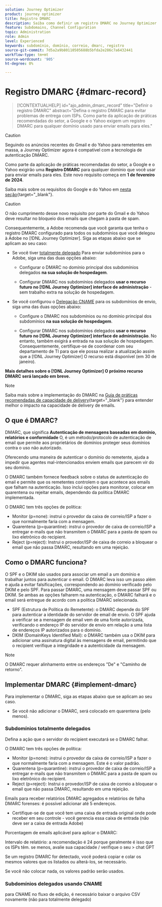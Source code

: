 ```yaml
---
solution: Journey Optimizer
product: journey optimizer
title: Registro DMARC
description: Saiba como definir um registro DMARC no Journey Optimizer
feature: Subdomains, Channel Configuration
topic: Administration
role: Admin
level: Experienced
keywords: subdomínio, domínio, correio, dmarc, registro
source-git-commit: 7d5a2a9b80110505688b5bfda2e286c7a6432441
workflow-type: tm+mt
source-wordcount: '905'
ht-degree: 0%

---
```


# Registro DMARC {#dmarc-record}

>[!CONTEXTUALHELP]
>id="ajo_admin_dmarc_record"
>title="Definir o registro DMARC"
>abstract="Defina o registro DMARC para evitar problemas de entrega com ISPs. Como parte da aplicação de práticas recomendadas do setor, a Google e o Yahoo exigem um registro DMARC para qualquer domínio usado para enviar emails para eles."

>[!CAUTION]
>
>Seguindo os anúncios recentes do Gmail e do Yahoo para remetentes em massa, a Journey Optimizer agora é compatível com a tecnologia de autenticação DMARC.

<!--TO ADD TO AJO HOME PAGE (first tab)

>[!TAB Mandatory DMARC update]

As part of their enforcing industry best practices, Google and Yahoo will both be requiring that you have a DMARC record for any domain you use to send email to them, starting on **February 1st, 2024**. Make sure that you have DMARC record set up for all the subdomains that you have delegated to Adobe in Journey Optimizer.

[![image](using/assets/do-not-localize/learn-more-button.svg)](using/configuration/dmarc-record-update.md)
-->

Como parte da aplicação de práticas recomendadas do setor, a Google e o Yahoo exigirão uma **Registro DMARC** para qualquer domínio que você usar para enviar emails para eles. Este novo requisito começa em **1 de fevereiro de 2024**.

Saiba mais sobre os requisitos do Google e do Yahoo em [nesta seção](https://experienceleague.adobe.com/docs/deliverability-learn/deliverability-best-practice-guide/additional-resources/guidance-around-changes-to-google-and-yahoo.html?lang=en#dmarc%3A){target="_blank"}.

>[!CAUTION]
>
>O não cumprimento desse novo requisito por parte do Gmail e do Yahoo deve resultar no bloqueio dos emails que chegam à pasta de spam.

Consequentemente, a Adobe recomenda que você garanta que tenha o registro DMARC configurado para todos os subdomínios que você delegou à Adobe no [!DNL Journey Optimizer]. Siga as etapas abaixo que se aplicam ao seu caso:

* Se você tiver [totalmente delegado](delegate-subdomain.md#full-subdomain-delegation) Para enviar subdomínios para o Adobe, siga uma das duas opções abaixo:

   * Configurar o DMARC no domínio principal dos subdomínios delegados **na sua solução de hospedagem**.

   * Configurar DMARC nos subdomínios delegados **usar o recurso futuro no [!DNL Journey Optimizer] interface de administração** - sem trabalho extra na solução de hospedagem.

* Se você configurou o [Delegação CNAME](delegate-subdomain.md#cname-subdomain-delegation) para os subdomínios de envio, siga uma das duas opções abaixo:

   * Configure o DMARC nos subdomínios ou no domínio principal dos subdomínios **na sua solução de hospedagem**.

   * Configurar DMARC nos subdomínios delegados **usar o recurso futuro no [!DNL Journey Optimizer] interface de administração**. No entanto, também exigirá a entrada na sua solução de hospedagem. Consequentemente, certifique-se de coordenar com seu departamento de TI para que ele possa realizar a atualização assim que a [!DNL Journey Optimizer] O recurso está disponível (em 30 de janeiro). <!--and be ready on February 1st, 2024-->

**Mais detalhes sobre o [!DNL Journey Optimizer] O próximo recurso DMARC será lançado em breve.**

>[!NOTE]
>
>Saiba mais sobre a implementação do DMARC na [Guia de práticas recomendadas de capacidade de delivery](https://experienceleague.adobe.com/docs/deliverability-learn/deliverability-best-practice-guide/additional-resources/technotes/implement-dmarc.html#about){target="_blank"} para entender melhor o impacto na capacidade de delivery de emails.

## O que é DMARC?

DMARC, que significa **Autenticação de mensagens baseadas em domínio, relatórios e conformidade** O, é um método/protocolo de autenticação de email que permite aos proprietários de domínios proteger seus domínios contra o uso não autorizado.

Oferecendo uma maneira de autenticar o domínio do remetente, ajuda a impedir que agentes mal-intencionados enviem emails que parecem vir do seu domínio.

O DMARC também fornece feedback sobre o status de autenticação do email e permite que os remetentes controlem o que acontece aos emails que falham na autenticação. Isso inclui opções para monitorar, colocar em quarentena ou rejeitar emails, dependendo da política DMARC implementada.

<!--Setting up a DMARC record involves adding a DNS TXT record to your domain's DNS settings. This record specifies your DMARC policy, such as whether to quarantine or reject messages that fail authentication. Implementing DMARC is a proactive step towards enhancing email security and protecting both your organization and your recipients from email-based threats.-->

O DMARC tem três opções de política:

* Monitor (p=none): instrui o provedor da caixa de correio/ISP a fazer o que normalmente faria com a mensagem.
* Quarentena (p=quarantine): instrui o provedor de caixa de correio/ISP a entregar e-mails que não transmitem o DMARC para a pasta de spam ou lixo eletrônico do recipient.
* Reject (p=reject): Instrui o provedor/ISP de caixa de correio a bloquear o email que não passa DMARC, resultando em uma rejeição.

## Como o DMARC funciona?

O SPF e o DKIM são usados para associar um email a um domínio e trabalhar juntos para autenticar o email. O DMARC leva isso um passo além e ajuda a evitar falsificações, correspondendo ao domínio verificado pelo DKIM e pelo SPF. Para passar DMARC, uma mensagem deve passar SPF ou DKIM. Se ambas as opções falharem na autenticação, o DMARC falhará e o email será entregue de acordo com a política DMARC selecionada.

* SPF (Estrutura de Política do Remetente): o DMARC depende do SPF para autenticar a identidade do servidor de email de envio. O SPF ajuda a verificar se a mensagem de email vem de uma fonte autorizada, verificando o endereço IP do servidor de envio em relação a uma lista de endereços IP autorizados para o domínio.
* DKIM (DomainKeys Identified Mail): o DMARC também usa o DKIM para adicionar uma assinatura digital às mensagens de email, permitindo que o recipient verifique a integridade e a autenticidade da mensagem.

>[!NOTE]
>
>O DMARC requer alinhamento entre os endereços &quot;De&quot; e &quot;Caminho de retorno&quot;.


<!--

* DMARC helps prevent malicious actors from sending emails that appear to come from your domain. By setting up DMARC, you can specify how email providers should handle messages that fail authentication checks, reducing the likelihood that phishing emails will reach recipients.

* DMARC helps improve email deliverability by providing a clear policy for email providers to follow when encountering messages claiming to be from your domain. This can reduce the chances of legitimate emails being marked as spam or rejected.

DMARC helps protect against email spoofing, phishing, and other fraudulent activities.

It allows you to decide how a mailbox provider should handle emails that fail SPF and DKIM checks, providing a way to authenticate the sender's domain and prevent unauthorized use of the domain for malicious purposes.

-->


## Implementar DMARC {#implement-dmarc}

Para implementar o DMARC, siga as etapas abaixo que se aplicam ao seu caso.

* Se você não adicionar o DMARC, será colocado em quarentena (pelo menos).

### Subdomínios totalmente delegados

Defina a ação que o servidor do recipient executará se o DMARC falhar.

O DMARC tem três opções de política:

* Monitor (p=none): instrui o provedor da caixa de correio/ISP a fazer o que normalmente faria com a mensagem. Este é o valor padrão.
* Quarentena (p=quarantine): instrui o provedor de caixa de correio/ISP a entregar e-mails que não transmitem o DMARC para a pasta de spam ou lixo eletrônico do recipient.
* Reject (p=reject): Instrui o provedor/ISP de caixa de correio a bloquear o email que não passa DMARC, resultando em uma rejeição.

Emails para receber relatórios DMARC agregados e relatórios de falha DMARC forenses: é possível adicionar até 5 endereços.

* Certifique-se de que você tem uma caixa de entrada original onde pode receber em seu controle - você gerencia essa caixa de entrada (não deve ser a caixa de entrada Adobe)

Porcentagem de emails aplicável para aplicar o DMARC:

Intervalo de relatório: a recomendação é 24 porque geralmente é isso que os ISPs têm.
se menos, avalie sua capacidade / verifique o seu > chat GPT

Se um registro DMARC for detectado, você poderá copiar e colar os mesmos valores que os listados ou alterá-los, se necessário.

Se você não colocar nada, os valores padrão serão usados.

### Subdomínios delegados usando CNAME

para CNAME no fluxo de edição, é necessário baixar o arquivo CSV novamente (não para totalmente delegado)





